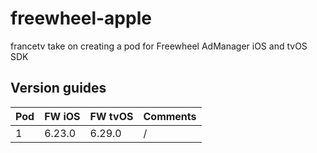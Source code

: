 # freewheel-apple
francetv take on creating a pod for Freewheel AdManager iOS and tvOS SDK

## Version guides

| Pod      | FW iOS   | FW tvOS | Comments |
| -------- | -------- | ------- | -------- |
| 1        | 6.23.0   | 6.29.0  | /        |